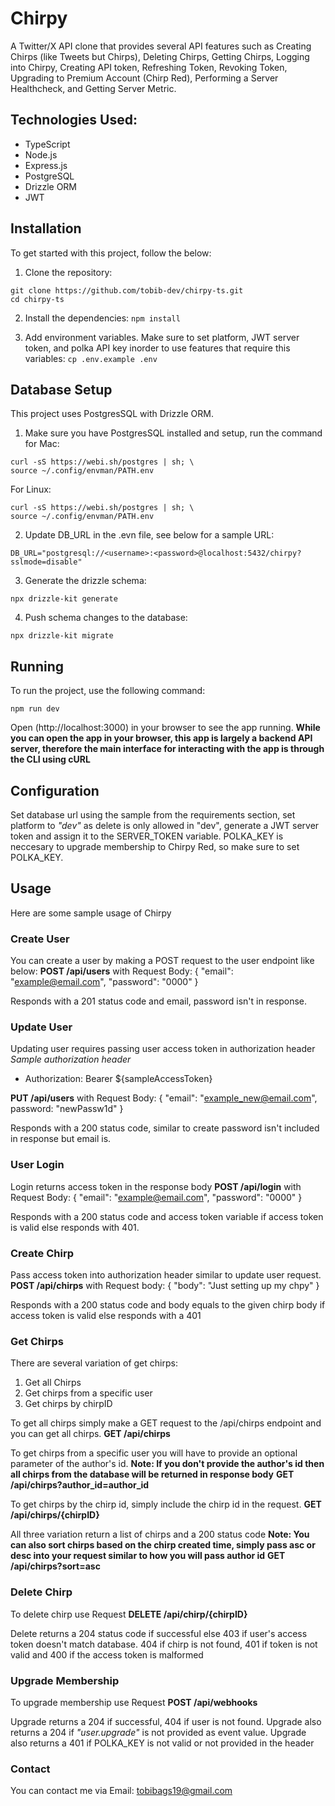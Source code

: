 
# Chirpy

A Twitter/X API clone that provides several API features such as Creating Chirps (like Tweets but Chirps), Deleting Chirps, Getting Chirps, Logging into Chirpy, Creating API token, Refreshing Token, Revoking Token, Upgrading to Premium Account (Chirp Red), Performing a Server Healthcheck, and Getting Server Metric.

## Technologies Used:
- TypeScript
- Node.js
- Express.js
- PostgreSQL
- Drizzle ORM
- JWT

## Installation

To get started with this project, follow the below:
1. Clone the repository:
```
git clone https://github.com/tobib-dev/chirpy-ts.git
cd chirpy-ts
```

2. Install the dependencies:
``` npm install ```

3. Add environment variables. Make sure to set platform, JWT server token, and polka API key inorder to use features that require this variables:
``` cp .env.example .env ```

## Database Setup

This project uses PostgresSQL with Drizzle ORM.
1. Make sure you have PostgresSQL installed and setup, run the command for Mac:
```
curl -sS https://webi.sh/postgres | sh; \
source ~/.config/envman/PATH.env
```

For Linux:
```
curl -sS https://webi.sh/postgres | sh; \
source ~/.config/envman/PATH.env
```

2. Update DB_URL in the .evn file, see below for a sample URL:
```
DB_URL="postgresql://<username>:<password>@localhost:5432/chirpy?sslmode=disable"
```

3. Generate the drizzle schema:
```
npx drizzle-kit generate
```

4. Push schema changes to the database:
```
npx drizzle-kit migrate
```

## Running

To run the project, use the following command:
```
npm run dev
```
Open (http://localhost:3000) in your browser to see the app running.
**While you can open the app in your browser, this app is largely a backend API server, therefore the main interface for interacting with the app is through the CLI using cURL**

## Configuration

Set database url using the sample from the requirements section, set platform to *"dev"* as delete is only allowed in "dev", generate a JWT server token and assign it to the SERVER_TOKEN variable. POLKA_KEY is neccesary to upgrade membership to Chirpy Red, so make sure to set POLKA_KEY.

## Usage

Here are some sample usage of Chirpy

### Create User

You can create a user by making a POST request to the user endpoint like below:
**POST /api/users** with Request Body:
{
  "email": "example@email.com",
  "password": "0000"
}

Responds with a 201 status code and email, password isn't in response.

### Update User

Updating user requires passing user access token in authorization header
*Sample authorization header*
- Authorization: Bearer ${sampleAccessToken}

**PUT /api/users** with Request Body:
{
  "email": "example_new@email.com",
  password: "newPassw1d"
}

Responds with a 200 status code, similar to create password isn't included in response but email is.

### User Login

Login returns access token in the response body
**POST /api/login** with Request Body:
{
  "email": "example@email.com",
  "password": "0000"
}

Responds with a 200 status code and access token variable if access token is valid else responds with 401.

### Create Chirp

Pass access token into authorization header similar to update user request.
**POST /api/chirps** with Request body:
{
  "body": "Just setting up my chpy"
}

Responds with a 200 status code and body equals to the given chirp body if access token is valid else responds with a 401

### Get Chirps

There are several variation of get chirps:
1. Get all Chirps
2. Get chirps from a specific user
3. Get chirps by chirpID

To get all chirps simply make a GET request to the /api/chirps endpoint and you can get all chirps.
**GET /api/chirps**

To get chirps from a specific user you will have to provide an optional parameter of the author's id. **Note: If you don't provide the author's id then all chirps from the database will be returned in response body**
**GET /api/chirps?author_id=author_id**

To get chirps by the chirp id, simply include the chirp id in the request.
**GET /api/chirps/{chirpID}**

All three variation return a list of chirps and a 200 status code
**Note: You can also sort chirps based on the chirp created time, simply pass asc or desc into your request similar to how you will pass author id**
**GET /api/chirps?sort=asc**

### Delete Chirp

To delete chirp use Request
**DELETE /api/chirp/{chirpID}**

Delete returns a 204 status code if successful else 403 if user's access token doesn't match database. 404 if chirp is not found, 401 if token is not valid and 400 if the access token is malformed

### Upgrade Membership

To upgrade membership use Request
**POST /api/webhooks**

Upgrade returns a 204 if successful, 404 if user is not found. Upgrade also returns a 204 if *"user.upgrade"* is not provided as event value. Upgrade also returns a 401 if POLKA_KEY is not valid or not provided in the header

### Contact

You can contact me via Email:
<tobibags19@gmail.com>
